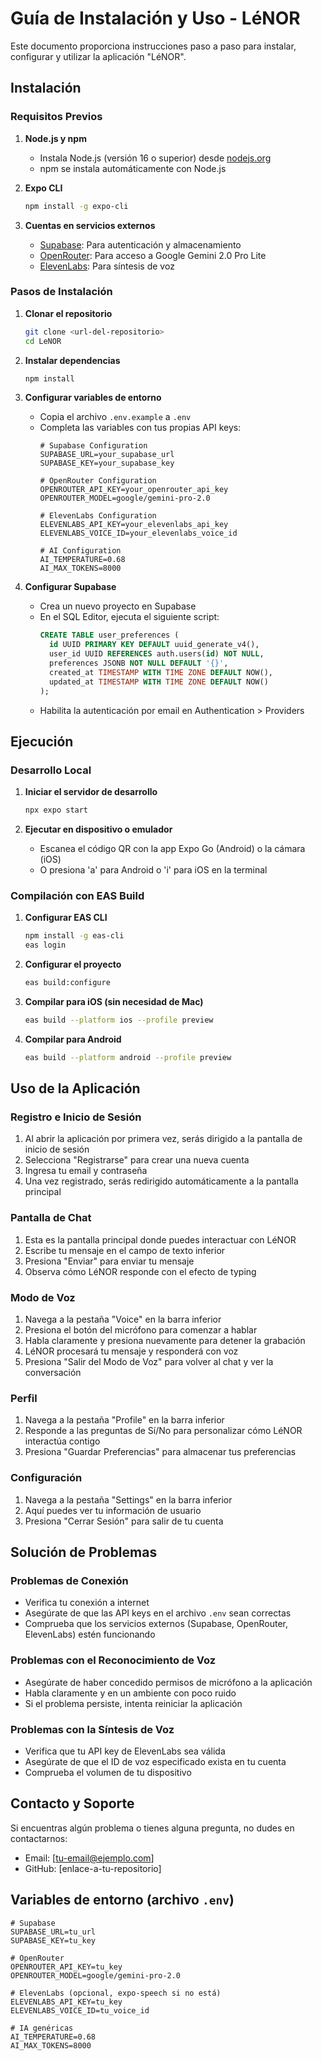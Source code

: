 # Guía de Instalación y Uso - LéNOR

Este documento proporciona instrucciones paso a paso para instalar, configurar y utilizar la aplicación "LéNOR".

## Instalación

### Requisitos Previos

1. **Node.js y npm**
   - Instala Node.js (versión 16 o superior) desde [nodejs.org](https://nodejs.org/)
   - npm se instala automáticamente con Node.js

2. **Expo CLI**
   ```bash
   npm install -g expo-cli
   ```

3. **Cuentas en servicios externos**
   - [Supabase](https://supabase.com/): Para autenticación y almacenamiento
   - [OpenRouter](https://openrouter.ai/): Para acceso a Google Gemini 2.0 Pro Lite
   - [ElevenLabs](https://elevenlabs.io/): Para síntesis de voz

### Pasos de Instalación

1. **Clonar el repositorio**
   ```bash
   git clone <url-del-repositorio>
   cd LeNOR
   ```

2. **Instalar dependencias**
   ```bash
   npm install
   ```

3. **Configurar variables de entorno**
   - Copia el archivo `.env.example` a `.env`
   - Completa las variables con tus propias API keys:
     ```
     # Supabase Configuration
     SUPABASE_URL=your_supabase_url
     SUPABASE_KEY=your_supabase_key

     # OpenRouter Configuration
     OPENROUTER_API_KEY=your_openrouter_api_key
     OPENROUTER_MODEL=google/gemini-pro-2.0

     # ElevenLabs Configuration
     ELEVENLABS_API_KEY=your_elevenlabs_api_key
     ELEVENLABS_VOICE_ID=your_elevenlabs_voice_id

     # AI Configuration
     AI_TEMPERATURE=0.68
     AI_MAX_TOKENS=8000
     ```

4. **Configurar Supabase**
   - Crea un nuevo proyecto en Supabase
   - En el SQL Editor, ejecuta el siguiente script:
     ```sql
     CREATE TABLE user_preferences (
       id UUID PRIMARY KEY DEFAULT uuid_generate_v4(),
       user_id UUID REFERENCES auth.users(id) NOT NULL,
       preferences JSONB NOT NULL DEFAULT '{}',
       created_at TIMESTAMP WITH TIME ZONE DEFAULT NOW(),
       updated_at TIMESTAMP WITH TIME ZONE DEFAULT NOW()
     );
     ```
   - Habilita la autenticación por email en Authentication > Providers

## Ejecución

### Desarrollo Local

1. **Iniciar el servidor de desarrollo**
   ```bash
   npx expo start
   ```

2. **Ejecutar en dispositivo o emulador**
   - Escanea el código QR con la app Expo Go (Android) o la cámara (iOS)
   - O presiona 'a' para Android o 'i' para iOS en la terminal

### Compilación con EAS Build

1. **Configurar EAS CLI**
   ```bash
   npm install -g eas-cli
   eas login
   ```

2. **Configurar el proyecto**
   ```bash
   eas build:configure
   ```

3. **Compilar para iOS (sin necesidad de Mac)**
   ```bash
   eas build --platform ios --profile preview
   ```

4. **Compilar para Android**
   ```bash
   eas build --platform android --profile preview
   ```

## Uso de la Aplicación

### Registro e Inicio de Sesión

1. Al abrir la aplicación por primera vez, serás dirigido a la pantalla de inicio de sesión
2. Selecciona "Registrarse" para crear una nueva cuenta
3. Ingresa tu email y contraseña
4. Una vez registrado, serás redirigido automáticamente a la pantalla principal

### Pantalla de Chat

1. Esta es la pantalla principal donde puedes interactuar con LéNOR
2. Escribe tu mensaje en el campo de texto inferior
3. Presiona "Enviar" para enviar tu mensaje
4. Observa cómo LéNOR responde con el efecto de typing

### Modo de Voz

1. Navega a la pestaña "Voice" en la barra inferior
2. Presiona el botón del micrófono para comenzar a hablar
3. Habla claramente y presiona nuevamente para detener la grabación
4. LéNOR procesará tu mensaje y responderá con voz
5. Presiona "Salir del Modo de Voz" para volver al chat y ver la conversación

### Perfil

1. Navega a la pestaña "Profile" en la barra inferior
2. Responde a las preguntas de Sí/No para personalizar cómo LéNOR interactúa contigo
3. Presiona "Guardar Preferencias" para almacenar tus preferencias

### Configuración

1. Navega a la pestaña "Settings" en la barra inferior
2. Aquí puedes ver tu información de usuario
3. Presiona "Cerrar Sesión" para salir de tu cuenta

## Solución de Problemas

### Problemas de Conexión

- Verifica tu conexión a internet
- Asegúrate de que las API keys en el archivo `.env` sean correctas
- Comprueba que los servicios externos (Supabase, OpenRouter, ElevenLabs) estén funcionando

### Problemas con el Reconocimiento de Voz

- Asegúrate de haber concedido permisos de micrófono a la aplicación
- Habla claramente y en un ambiente con poco ruido
- Si el problema persiste, intenta reiniciar la aplicación

### Problemas con la Síntesis de Voz

- Verifica que tu API key de ElevenLabs sea válida
- Asegúrate de que el ID de voz especificado exista en tu cuenta
- Comprueba el volumen de tu dispositivo

## Contacto y Soporte

Si encuentras algún problema o tienes alguna pregunta, no dudes en contactarnos:

- Email: [tu-email@ejemplo.com]
- GitHub: [enlace-a-tu-repositorio]
## Variables de entorno (archivo `.env`)

```env
# Supabase
SUPABASE_URL=tu_url
SUPABASE_KEY=tu_key

# OpenRouter
OPENROUTER_API_KEY=tu_key
OPENROUTER_MODEL=google/gemini-pro-2.0

# ElevenLabs (opcional, expo-speech si no está)
ELEVENLABS_API_KEY=tu_key
ELEVENLABS_VOICE_ID=tu_voice_id

# IA genéricas
AI_TEMPERATURE=0.68
AI_MAX_TOKENS=8000
```
